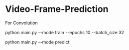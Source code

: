 # Video-Frame-Prediction
For Convolution

python main.py --mode train --epochs 10 --batch_size 32

python main.py --mode predict 
